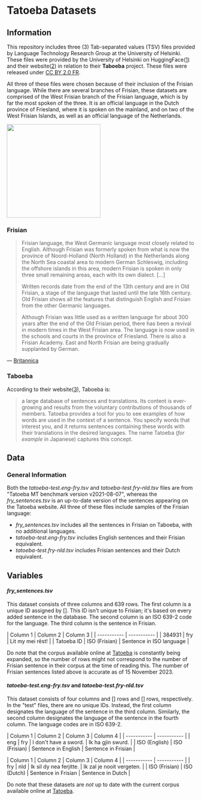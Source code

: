 # Tatoeba Datasets
## Information
This repository includes three (3) Tab-separated values (TSV) files provided by Language Technology Research Group at the University of Helsinki. These files were provided by the University of Helsinki on HuggingFace([1](https://huggingface.co/datasets/Helsinki-NLP/tatoeba_mt/tree/main/test)) and their website([2](https://tatoeba.org/en/downloads)) in relation to their **Taboeba** project. These files were released under [CC BY 2.0 FR](https://creativecommons.org/licenses/by/2.0/fr/).

All three of these files were chosen because of their inclusion of the Frisian language. While there are several branches of Frisian, these datasets are comprised of the West Frisian branch of the Frisian language, which is by far the most spoken of the three. It is an official language in the Dutch province of Friesland, where it is spoken on the mainland, and on two of the West Frisian Islands, as well as an official language of the Netherlands.

<img src="https://upload.wikimedia.org/wikipedia/commons/c/ca/Frisian_flag.svg" width="250">

### Frisian
> Frisian language, the West Germanic language most closely related to English. Although Frisian was formerly spoken from what is now the province of Noord-Holland (North Holland) in the Netherlands along the North Sea coastal area to modern German Schleswig, including the offshore islands in this area, modern Frisian is spoken in only three small remaining areas, each with its own dialect. [...]
> 
> Written records date from the end of the 13th century and are in Old Frisian, a stage of the language that lasted until the late 16th century. Old Frisian shows all the features that distinguish English and Frisian from the other Germanic languages.
> 
> Although Frisian was little used as a written language for about 300 years after the end of the Old Frisian period, there has been a revival in modern times in the West Frisian area. The language is now used in the schools and courts in the province of Friesland. There is also a Frisian Academy. East and North Frisian are being gradually supplanted by German.

— [Britannica](https://www.britannica.com/topic/Frisian-language)

### Taboeba
According to their website([3](https://tatoeba.org/en)), Taboeba is:
> a large database of sentences and translations. Its content is ever-growing and results from the voluntary contributions of thousands of members.
> Tatoeba provides a tool for you to see examples of how words are used in the context of a sentence. You specify words that interest you, and it returns sentences containing these words with their translations in the desired languages. The name Tatoeba (_for example_ in Japanese) captures this concept.

## Data
### General Information
Both the _tatoeba-test.eng-fry.tsv_ and _tatoeba-test.fry-nld.tsv_ files are from "Tatoeba MT benchmark version v2021-08-07", whereas the _fry_sentences.tsv_ is an up-to-date version of the sentences appearing on the Tatoeba website. All three of these files include samples of the Frisian language:
- _fry_sentences.tsv_ includes all the sentences in Frisian on Taboeba, with no additional languages.
- _tatoeba-test.eng-fry.tsv_ includes English sentences and their Frisian equivalent.
- _tatoeba-test.fry-nld.tsv_ includes Frisian sentences and their Dutch equivalent.

## Variables
#### _fry_sentences.tsv_
This dataset consists of three columns and 639 rows. The first column is a unique ID assigned by []. This ID isn't unique to Frisian; it's based on every added sentence in the database. The second column is an ISO 639-2 code for the language. The third column is the sentence in Frisian.

| Column 1 | Column 2 | Column 3 |
| ----------- | ----------- |
| 384931	| fry | Lit my mei rêst! |
| Tatoeba ID | ISO (Frisian) | Sentence in ISO language |

Do note that the corpus available online at [Tatoeba](https://tatoeba.org/en) is constantly being expanded, so the number of rows might not correspond to the number of Frisian sentence in their corpus at the time of reading this. The number of Frisian sentences listed above is accurate as of 15 November 2023.

#### _tatoeba-test.eng-fry.tsv_ and _tatoeba-test.fry-nld.tsv_
This dataset consists of four columns and [] rows and [] rows, respectively. In the "test" files, there are no unique IDs. Instead, the first column designates the language of the sentence in the third column. Similarly, the second column designates the language of the sentence in the fourth column. The language codes are in ISO 639-2.

| Column 1 | Column 2 | Column 3 | Column 4 |
| ----------- | ----------- |
| eng	| fry | I don't have a sword.	| Ik ha gjin swurd. |
| ISO (English) | ISO (Frisian) | Sentence in English | Sentence in Frisian |

| Column 1 | Column 2 | Column 3 | Column 4 |
| ----------- | ----------- |
| fry	| nld | Ik sil dy nea ferjitte. |	Ik zal je nooit vergeten. |
| ISO (Frisian) | ISO (Dutch) | Sentence in Frisian | Sentence in Dutch |

Do note that these datasets are _not_ up to date with the current corpus available online at [Tatoeba](https://tatoeba.org/en).

